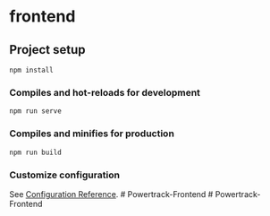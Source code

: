 # frontend

## Project setup
```
npm install
```

### Compiles and hot-reloads for development
```
npm run serve
```

### Compiles and minifies for production
```
npm run build
```

### Customize configuration
See [Configuration Reference](https://cli.vuejs.org/config/).
#   P o w e r t r a c k - F r o n t e n d  
 #   P o w e r t r a c k - F r o n t e n d  
 